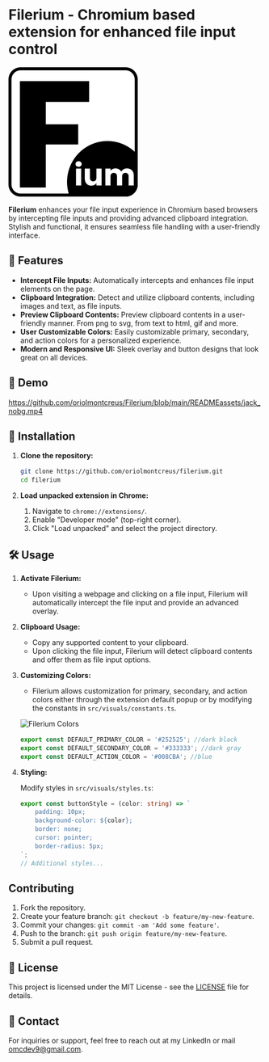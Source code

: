 # Filerium - Chromium based extension for enhanced file input control

![Filerium Logo](./src/images/filerium-w.svg)

**Filerium** enhances your file input experience in Chromium based browsers by intercepting file inputs and providing advanced clipboard integration. Stylish and functional, it ensures seamless file handling with a user-friendly interface.

## 🚀 Features

- **Intercept File Inputs:** Automatically intercepts and enhances file input elements on the page.
- **Clipboard Integration:** Detect and utilize clipboard contents, including images and text, as file inputs.
- **Preview Clipboard Contents:** Preview clipboard contents in a user-friendly manner. From png to svg, from text to html, gif and more.
- **User Customizable Colors:** Easily customizable primary, secondary, and action colors for a personalized experience.
- **Modern and Responsive UI:** Sleek overlay and button designs that look great on all devices.

## 🎥 Demo

https://github.com/oriolmontcreus/Filerium/blob/main/READMEassets/jack_nobg.mp4

## 🔧 Installation

1. **Clone the repository:**

    ```bash
    git clone https://github.com/oriolmontcreus/filerium.git
    cd filerium
    ```

2. **Load unpacked extension in Chrome:**
    1. Navigate to `chrome://extensions/`.
    2. Enable "Developer mode" (top-right corner).
    3. Click "Load unpacked" and select the project directory.

## 🛠 Usage

1. **Activate Filerium:**
    - Upon visiting a webpage and clicking on a file input, Filerium will automatically intercept the file input and provide an advanced overlay.

2. **Clipboard Usage:**
    - Copy any supported content to your clipboard.
    - Upon clicking the file input, Filerium will detect clipboard contents and offer them as file input options.

3. **Customizing Colors:**
    - Filerium allows customization for primary, secondary, and action colors either through the extension default popup or by modifying the constants in `src/visuals/constants.ts`.

    ![Filerium Colors](./READMEassets/color-change.gif)

    ```typescript
    export const DEFAULT_PRIMARY_COLOR = '#252525'; //dark black
    export const DEFAULT_SECONDARY_COLOR = '#333333'; //dark gray
    export const DEFAULT_ACTION_COLOR = '#008CBA'; //blue
    ```

4. **Styling:**

    Modify styles in `src/visuals/styles.ts`:

    ```typescript
    export const buttonStyle = (color: string) => `
        padding: 10px;
        background-color: ${color};
        border: none;
        cursor: pointer;
        border-radius: 5px;
    `;
    // Additional styles...
    ```

## Contributing

1. Fork the repository.
2. Create your feature branch: `git checkout -b feature/my-new-feature`.
3. Commit your changes: `git commit -am 'Add some feature'`.
4. Push to the branch: `git push origin feature/my-new-feature`.
5. Submit a pull request.

## 📝 License

This project is licensed under the MIT License - see the [LICENSE](LICENSE) file for details.

## 📧 Contact

For inquiries or support, feel free to reach out at my LinkedIn or mail [omcdev9@gmail.com](mailto:omcdev9@gmail.com).
